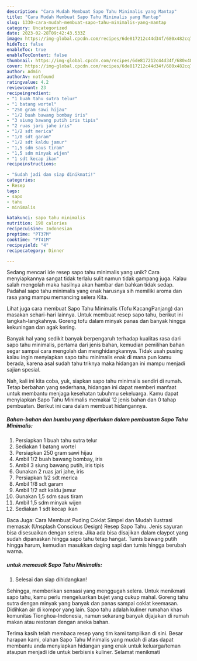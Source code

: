 ```yaml
---
description: "Cara Mudah Membuat Sapo Tahu Minimalis yang Mantap"
title: "Cara Mudah Membuat Sapo Tahu Minimalis yang Mantap"
slug: 1330-cara-mudah-membuat-sapo-tahu-minimalis-yang-mantap
category: Uncategorized
date: 2023-02-28T09:42:43.533Z
image: https://img-global.cpcdn.com/recipes/6de817212c44d34f/680x482cq70/sapo-tahu-minimalis-foto-resep-utama.jpg
hideToc: false
enableToc: true
enableTocContent: false
thumbnail: https://img-global.cpcdn.com/recipes/6de817212c44d34f/680x482cq70/sapo-tahu-minimalis-foto-resep-utama.jpg
cover: https://img-global.cpcdn.com/recipes/6de817212c44d34f/680x482cq70/sapo-tahu-minimalis-foto-resep-utama.jpg
author: Admin
authorAv: notfound
ratingvalue: 4.2
reviewcount: 23
recipeingredient:
- "1 buah tahu sutra telur"
- "1 batang wortel"
- "250 gram sawi hijau"
- "1/2 buah bawang bombay iris"
- "3 siung bawang putih iris tipis"
- "2 ruas jari jahe iris"
- "1/2 sdt merica"
- "1/8 sdt garam"
- "1/2 sdt kaldu jamur"
- "1,5 sdm saus tiram"
- "1,5 sdm minyak wijen"
- "1 sdt kecap ikan"
recipeinstructions:

- "Sudah jadi dan siap dinikmati!"
categories:
- Resep
tags:
- sapo
- tahu
- minimalis

katakunci: sapo tahu minimalis 
nutrition: 190 calories
recipecuisine: Indonesian
preptime: "PT37M"
cooktime: "PT41M"
recipeyield: "4"
recipecategory: Dinner

---
```





Sedang mencari ide resep sapo tahu minimalis yang unik? Cara menyiapkannya sangat tidak terlalu sulit namun tidak gampang juga. Kalau salah mengolah maka hasilnya akan hambar dan bahkan tidak sedap. Padahal sapo tahu minimalis yang enak harusnya sih memiliki aroma dan rasa yang mampu memancing selera Kita.





Lihat juga cara membuat Sapo Tahu Minimalis (Tofu KacangPanjang) dan masakan sehari-hari lainnya. Untuk membuat resep sapo tahu, berikut ini langkah-langkahnya. Goreng tofu dalam minyak panas dan banyak hingga kekuningan dan agak kering.

Banyak hal yang sedikit banyak berpengaruh terhadap kualitas rasa dari sapo tahu minimalis, pertama dari jenis bahan, kemudian pemilihan bahan segar sampai cara mengolah dan menghidangkannya. Tidak usah pusing kalau ingin menyiapkan sapo tahu minimalis enak di mana pun kamu berada, karena asal sudah tahu triknya maka hidangan ini mampu menjadi sajian spesial.






Nah, kali ini kita coba, yuk, siapkan sapo tahu minimalis sendiri di rumah. Tetap berbahan yang sederhana, hidangan ini dapat memberi manfaat untuk membantu menjaga kesehatan tubuhmu sekeluarga. Kamu dapat menyiapkan Sapo Tahu Minimalis memakai 12 jenis bahan dan 0 tahap pembuatan. Berikut ini cara dalam membuat hidangannya.

<!--inarticleads1-->

##### Bahan-bahan dan bumbu yang diperlukan dalam pembuatan Sapo Tahu Minimalis:

1. Persiapkan 1 buah tahu sutra telur
1. Sediakan 1 batang wortel
1. Persiapkan 250 gram sawi hijau
1. Ambil 1/2 buah bawang bombay, iris
1. Ambil 3 siung bawang putih, iris tipis
1. Gunakan 2 ruas jari jahe, iris
1. Persiapkan 1/2 sdt merica
1. Ambil 1/8 sdt garam
1. Ambil 1/2 sdt kaldu jamur
1. Gunakan 1,5 sdm saus tiram
1. Ambil 1,5 sdm minyak wijen
1. Sediakan 1 sdt kecap ikan


Baca Juga: Cara Membuat Puding Coklat Simpel dan Mudah Ilustrasi memasak (Unsplash Conscious Design) Resep Sapo Tahu. Jenis sayuran bisa disesuaikan dengan selera. Jika ada bisa disajikan dalam claypot yang sudah dipanaskan hingga sapo tahu tetap hangat. Tumis bawang putih hingga harum, kemudian masukkan daging sapi dan tumis hingga berubah warna. 

<!--inarticleads2-->

#####  untuk memasak Sapo Tahu Minimalis:


1. Selesai dan siap dihidangkan!

Sehingga, memberikan sensasi yang menggugah selera. Untuk menikmati sapo tahu, kamu perlu mengeluarkan bujet yang cukup mahal. Goreng tahu sutra dengan minyak yang banyak dan panas sampai coklat keemasan. Didihkan air di kompor yang lain. Sapo tahu adalah kuliner rumahan khas komunitas Tionghoa-Indonesia, namun sekarang banyak dijajakan di rumah makan atau restoran dengan aneka bahan. 

Terima kasih telah membaca resep yang tim kami tampilkan di sini. Besar harapan kami, olahan Sapo Tahu Minimalis yang mudah di atas dapat membantu anda menyiapkan hidangan yang enak untuk keluarga/teman ataupun menjadi ide untuk berbisnis kuliner. Selamat menikmati
